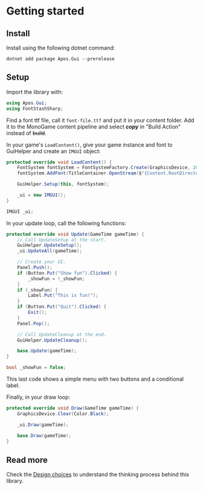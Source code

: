 # Getting started

## Install

Install using the following dotnet command:

```
dotnet add package Apos.Gui --prerelease
```

## Setup

Import the library with:

```csharp
using Apos.Gui;
using FontStashSharp;
```

Find a font ttf file, call it `font-file.ttf` and put it in your content folder. Add it to the MonoGame content pipeline and select ***copy*** in "Build Action" instead of ~~build~~.

In your game's `LoadContent()`, give your game instance and font to GuiHelper and create an `IMGUI` object:

```csharp
protected override void LoadContent() {
    FontSystem fontSystem = FontSystemFactory.Create(GraphicsDevice, 2048, 2048);
    fontSystem.AddFont(TitleContainer.OpenStream($"{Content.RootDirectory}/font-file.ttf"));

    GuiHelper.Setup(this, fontSystem);

    _ui = new IMGUI();
}

IMGUI _ui;
```

In your update loop, call the following functions:

```csharp
protected override void Update(GameTime gameTime) {
    // Call UpdateSetup at the start.
    GuiHelper.UpdateSetup();
    _ui.UpdateAll(gameTime);

    // Create your UI.
    Panel.Push();
    if (Button.Put("Show fun").Clicked) {
        _showFun = !_showFun;
    }
    if (_showFun) {
        Label.Put("This is fun!");
    }
    if (Button.Put("Quit").Clicked) {
        Exit();
    }
    Panel.Pop();

    // Call UpdateCleanup at the end.
    GuiHelper.UpdateCleanup();

    base.Update(gameTime);
}

bool _showFun = false;
```

This last code shows a simple menu with two buttons and a conditional label.

Finally, in your draw loop:

```csharp
protected override void Draw(GameTime gameTime) {
    GraphicsDevice.Clear(Color.Black);

    _ui.Draw(gameTime);

    base.Draw(gameTime);
}
```

## Read more

Check the [Design choices](./design-choices.md) to understand the thinking process behind this library.

